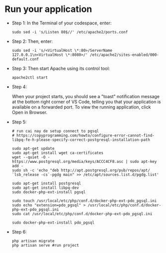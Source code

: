 # Run your application

- Step 1: In the Terminal of your codespace, enter:

  ```
  sudo sed -i 's/Listen 80$//' /etc/apache2/ports.conf
  ```

- Step 2: Then, enter:

  ```
  sudo sed -i 's/<VirtualHost \*:80>/ServerName 127.0.0.1\n<VirtualHost \*:8080>/' /etc/apache2/sites-enabled/000-default.conf
  ```

- Step 3: Then start Apache using its control tool:

  ```
  apache2ctl start
  ```

- Step 4:

  When your project starts, you should see a "toast" notification message at the bottom right corner of VS Code, telling you that your application is available on a forwarded port.
  To view the running application, click Open in Browser.

- Step 5:

  ```
  # run cai nay de setup connect to pgsql
  # https://copyprogramming.com/howto/configure-error-cannot-find-libpq-fe-h-please-specify-correct-postgresql-installation-path

  sudo apt-get update
  sudo apt-get install wget ca-certificates
  wget --quiet -O - https://www.postgresql.org/media/keys/ACCC4CF8.asc | sudo apt-key add -
  sudo sh -c 'echo "deb http://apt.postgresql.org/pub/repos/apt/ `lsb_release -cs`-pgdg main" >> /etc/apt/sources.list.d/pgdg.list'

  sudo apt-get install postgresql
  sudo apt-get install libpq-dev
  sudo docker-php-ext-install pgsql

  sudo touch /usr/local/etc/php/conf.d/docker-php-ext-pdo_pgsql.ini
  sudo echo "extension=pdo_pgsql" > /usr/local/etc/php/conf.d/docker-php-ext-pdo_pgsql.ini
  sudo cat /usr/local/etc/php/conf.d/docker-php-ext-pdo_pgsql.ini

  sudo docker-php-ext-install pdo_pgsql
  ```

- Step 6:

  ```
  php artisan migrate
  php artisan serve #run project

  ```
